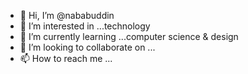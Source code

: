 - 👋 Hi, I’m @nababuddin
- 👀 I’m interested in ...technology
- 🌱 I’m currently learning ...computer science & design
- 💞️ I’m looking to collaborate on ...
- 📫 How to reach me ...

<!---
nababuddin/nababuddin is a ✨ special ✨ repository because its `README.md` (this file) appears on your GitHub profile.
You can click the Preview link to take a look at your changes.
--->
